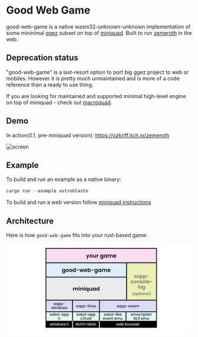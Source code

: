 # Good Web Game

good-web-game is a native wasm32-unknown-unknown implementation of some mininimal [ggez](https://github.com/ggez/ggez) subset on top of [miniquad](https://github.com/not-fl3/miniquad/). Built to run [zemeroth](https://github.com/ozkriff/zemeroth) in the web.

## Deprecation status

"good-web-game" is a last-resort option to port big ggez project to web or mobiles. However it is pretty much unmaintained and is more of a code reference than a ready to use thing.

If you are looking for maintained and supported minimal high-level engine on top of miniquad - check out [macroquad](https://github.com/not-fl3/macroquad/).
 
## Demo 

In action(0.1, pre-miniquad version): <https://ozkriff.itch.io/zemeroth>

![screen](https://i.imgur.com/TjvCNwa.jpg)

## Example

To build and run an example as a native binary:

```rust
cargo run --example astroblasto
```

To build and run a web version follow [miniquad instructions](https://github.com/not-fl3/miniquad/#wasm)

## Architecture

Here is how `good-web-game` fits into your rust-based game:

![software stack](about/gwg-stack.png?raw=true "good-web-game software stack")
